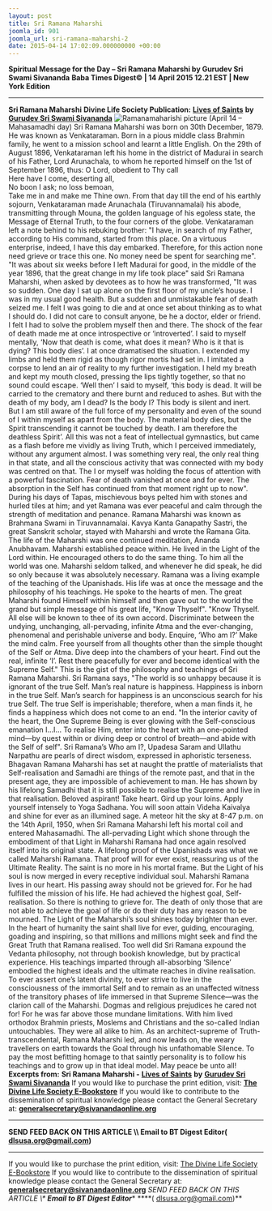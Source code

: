 ```yaml
---
layout: post
title: Sri Ramana Maharshi
joomla_id: 901
joomla_url: sri-ramana-maharshi-2
date: 2015-04-14 17:02:09.000000000 +00:00
---
```

**Spiritual Message for the Day – Sri Ramana Maharshi by Gurudev Sri Swami Sivananda**
**Baba Times Digest© | 14 April 2015 12.21 EST | New York Edition**
* * *
**Sri Ramana Maharshi**
**Divine Life Society Publication:** [**Lives of Saints**](http://www.dlshq.org/saints/ramana.htm) **by** [**Gurudev Sri Swami Sivananda**](http://www.dlshq.org/saints/siva.htm)
 ![Ramanamaharishi picture](images/Ramanamaharishi_picture.png)
(April 14 – Mahasamadhi day)
Sri Ramana Maharshi was born on 30th December, 1879. He was known as Venkataraman. Born in a pious middle class Brahmin family, he went to a mission school and learnt a little English.
On the 29th of August 1896, Venkataraman left his home in the district of Madurai in search of his Father, Lord Arunachala, to whom he reported himself on the 1st of September 1896, thus:
O Lord, obedient to Thy call  
 Here have I come, deserting all,  
 No boon I ask; no loss bemoan,  
 Take me in and make me Thine own.
From that day till the end of his earthly sojourn, Venkataraman made Arunachala (Tiruvannamalai) his abode, transmitting through Mouna, the golden language of his egoless state, the Message of Eternal Truth, to the four corners of the globe.
Venkataraman left a note behind to his rebuking brother: "I have, in search of my Father, according to His command, started from this place. On a virtuous enterprise, indeed, I have this day embarked. Therefore, for this action none need grieve or trace this one. No money need be spent for searching me".
"It was about six weeks before I left Madurai for good, in the middle of the year 1896, that the great change in my life took place" said Sri Ramana Maharshi, when asked by devotees as to how he was transformed, "It was so sudden. One day I sat up alone on the first floor of my uncle’s house. I was in my usual good health. But a sudden and unmistakable fear of death seized me. I felt I was going to die and at once set about thinking as to what I should do. I did not care to consult anyone, be he a doctor, elder or friend. I felt I had to solve the problem myself then and there. The shock of the fear of death made me at once introspective or ‘introverted’. I said to myself mentally, ‘Now that death is come, what does it mean? Who is it that is dying? This body dies’. I at once dramatised the situation. I extended my limbs and held them rigid as though rigor mortis had set in. I imitated a corpse to lend an air of reality to my further investigation. I held my breath and kept my mouth closed, pressing the lips tightly together, so that no sound could escape. ‘Well then’ I said to myself, ‘this body is dead. It will be carried to the crematory and there burnt and reduced to ashes. But with the death of my body, am I dead? Is the body I? This body is silent and inert. But I am still aware of the full force of my personality and even of the sound of I within myself as apart from the body. The material body dies, but the Spirit transcending it cannot be touched by death. I am therefore the deathless Spirit’. All this was not a feat of intellectual gymnastics, but came as a flash before me vividly as living Truth, which I perceived immediately, without any argument almost. I was something very real, the only real thing in that state, and all the conscious activity that was connected with my body was centred on that. The I or myself was holding the focus of attention with a powerful fascination. Fear of death vanished at once and for ever. The absorption in the Self has continued from that moment right up to now".
During his days of Tapas, mischievous boys pelted him with stones and hurled tiles at him; and yet Ramana was ever peaceful and calm through the strength of meditation and penance.
Ramana Maharshi was known as Brahmana Swami in Tiruvannamalai. Kavya Kanta Ganapathy Sastri, the great Sanskrit scholar, stayed with Maharshi and wrote the Ramana Gita.
The life of the Maharshi was one continued meditation, Ananda Anubhavam. Maharshi established peace within. He lived in the Light of the Lord within. He encouraged others to do the same thing. To him all the world was one.
Maharshi seldom talked, and whenever he did speak, he did so only because it was absolutely necessary.
Ramana was a living example of the teaching of the Upanishads. His life was at once the message and the philosophy of his teachings. He spoke to the hearts of men.
The great Maharshi found Himself within himself and then gave out to the world the grand but simple message of his great life, "Know Thyself".
"Know Thyself. All else will be known to thee of its own accord. Discriminate between the undying, unchanging, all-pervading, infinite Atma and the ever-changing, phenomenal and perishable universe and body. Enquire, ‘Who am I?’ Make the mind calm. Free yourself from all thoughts other than the simple thought of the Self or Atma. Dive deep into the chambers of your heart. Find out the real, infinite ‘I’. Rest there peacefully for ever and become identical with the Supreme Self." This is the gist of the philosophy and teachings of Sri Ramana Maharshi.
Sri Ramana says, "The world is so unhappy because it is ignorant of the true Self. Man’s real nature is happiness. Happiness is inborn in the true Self. Man’s search for happiness is an unconscious search for his true Self. The true Self is imperishable; therefore, when a man finds it, he finds a happiness which does not come to an end.
"In the interior cavity of the heart, the One Supreme Being is ever glowing with the Self-conscious emanation I...I... To realise Him, enter into the heart with an one-pointed mind—by quest within or diving deep or control of breath—and abide with the Self of self".
Sri Ramana’s Who am I?, Upadesa Saram and Ullathu Narpathu are pearls of direct wisdom, expressed in aphoristic terseness.
Bhagavan Ramana Maharshi has set at naught the prattle of materialists that Self-realisation and Samadhi are things of the remote past, and that in the present age, they are impossible of achievement to man. He has shown by his lifelong Samadhi that it is still possible to realise the Supreme and live in that realisation.
Beloved aspirant! Take heart. Gird up your loins. Apply yourself intensely to Yoga Sadhana. You will soon attain Videha Kaivalya and shine for ever as an illumined sage.
A meteor hit the sky at 8-47 p.m. on the 14th April, 1950, when Sri Ramana Maharshi left his mortal coil and entered Mahasamadhi.
The all-pervading Light which shone through the embodiment of that Light in Maharshi Ramana had once again resolved itself into its original state. A lifelong proof of the Upanishads was what we called Maharshi Ramana. That proof will for ever exist, reassuring us of the Ultimate Reality.
The saint is no more in his mortal frame. But the Light of his soul is now merged in every receptive individual soul. Maharshi Ramana lives in our heart. His passing away should not be grieved for. For he had fulfilled the mission of his life. He had achieved the highest goal, Self-realisation. So there is nothing to grieve for. The death of only those that are not able to achieve the goal of life or do their duty has any reason to be mourned. The Light of the Maharshi’s soul shines today brighter than ever.
In the heart of humanity the saint shall live for ever, guiding, encouraging, goading and inspiring, so that millions and millions might seek and find the Great Truth that Ramana realised.
Too well did Sri Ramana expound the Vedanta philosophy, not through bookish knowledge, but by practical experience. His teachings imparted through all-absorbing ‘Silence’ embodied the highest ideals and the ultimate reaches in divine realisation. To ever assert one’s latent divinity, to ever strive to live in the consciousness of the immortal Self and to remain as an unaffected witness of the transitory phases of life immersed in that Supreme Silence—was the clarion call of the Maharshi. Dogmas and religious prejudices he cared not for! For he was far above those mundane limitations. With him lived orthodox Brahmin priests, Moslems and Christians and the so-called Indian untouchables. They were all alike to him.
As an architect-supreme of Truth-transcendental, Ramana Maharshi led, and now leads on, the weary travellers on earth towards the Goal through his unfathomable Silence.
To pay the most befitting homage to that saintly personality is to follow his teachings and to grow up in that ideal model.
May peace be unto all!
**Excerpts from:**  **Sri Ramana Maharshi -** [**Lives of Saints**](http://www.dlshq.org/saints/ramana.htm) **by** [**Gurudev Sri Swami Sivananda**](http://www.dlshq.org/saints/siva.htm)
If you would like to purchase the print edition, visit: **[The Divine Life Society E-Bookstore](http://www.dlshq.org/download/download.htm)**
If you would like to contribute to the dissemination of spiritual knowledge please contact the General Secretary at: [](mailto:%20%3Cscript%20type=%27text/javascript%27%3E%20%3C%21--%20var%20prefix%20=%20%27ma%27%20+%20%27il%27%20+%20%27to%27;%20var%20path%20=%20%27hr%27%20+%20%27ef%27%20+%20%27=%27;%20var%20addy57016%20=%20%27generalsecretary%27%20+%20%27@%27;%20addy57016%20=%20addy57016%20+%20%27sivanandaonline%27%20+%20%27.%27%20+%20%27org%27;%20document.write%28%27%3Ca%20%27%20+%20path%20+%20%27%5C%27%27%20+%20prefix%20+%20%27:%27%20+%20addy57016%20+%20%27%5C%27%3E%27%29;%20document.write%28addy57016%29;%20document.write%28%27%3C%5C/a%3E%27%29;%20//--%3E%5Cn%20%3C/script%3E%3Cscript%20type=%27text/javascript%27%3E%20%3C%21--%20document.write%28%27%3Cspan%20style=%5C%27display:%20none;%5C%27%3E%27%29;%20//--%3E%20%3C/script%3EThis%20email%20address%20is%20being%20protected%20from%20spambots.%20You%20need%20JavaScript%20enabled%20to%20view%20it.%20%3Cscript%20type=%27text/javascript%27%3E%20%3C%21--%20document.write%28%27%3C/%27%29;%20document.write%28%27span%3E%27%29;%20//--%3E%20%3C/script%3E?subject=Contribution%20to%20Dissemination%20of%20Spiritual%20Knowledge) **generalsecretary@sivanandaonline.org**
****
**SEND FEED BACK ON THIS ARTICLE \\\ Email to BT Digest Editor[](mailto:%20%3Cscript%20type=%27text/javascript%27%3E%20%3C%21--%20var%20prefix%20=%20%27ma%27%20+%20%27il%27%20+%20%27to%27;%20var%20path%20=%20%27hr%27%20+%20%27ef%27%20+%20%27=%27;%20var%20addy72654%20=%20%27dlsusa.org%27%20+%20%27@%27;%20addy72654%20=%20addy72654%20+%20%27gmail%27%20+%20%27.%27%20+%20%27com%27;%20document.write%28%27%3Ca%20%27%20+%20path%20+%20%27%5C%27%27%20+%20prefix%20+%20%27:%27%20+%20addy72654%20+%20%27%5C%27%3E%27%29;%20document.write%28addy72654%29;%20document.write%28%27%3C%5C/a%3E%27%29;%20//--%3E%5Cn%20%3C/script%3E%3Cscript%20type=%27text/javascript%27%3E%20%3C%21--%20document.write%28%27%3Cspan%20style=%5C%27display:%20none;%5C%27%3E%27%29;%20//--%3E%20%3C/script%3EThis%20email%20address%20is%20being%20protected%20from%20spambots.%20You%20need%20JavaScript%20enabled%20to%20view%20it.%20%3Cscript%20type=%27text/javascript%27%3E%20%3C%21--%20document.write%28%27%3C/%27%29;%20document.write%28%27span%3E%27%29;%20//--%3E%20%3C/script%3E?subject=DLS%20Posts)( [dlsusa.org@gmail.com](mailto:dlsusa.org@gmail.com))**
* * *
  
If you would like to purchase the print edition, visit: [The Divine Life Society E-Bookstore](http://www.dlshq.org/download/download.htm)
If you would like to contribute to the dissemination of spiritual knowledge please contact the General Secretary at: **[generalsecretary@sivanandaonline.org](mailto:generalsecretary@sivanandaonline.org)**
**SEND FEED BACK ON THIS ARTICLE \\\**  **Email to BT Digest Editor**** [](mailto:%20%3Cscript%20type=%27text/javascript%27%3E%20%3C%21--%20var%20prefix%20=%20%27ma%27%20+%20%27il%27%20+%20%27to%27;%20var%20path%20=%20%27hr%27%20+%20%27ef%27%20+%20%27=%27;%20var%20addy72654%20=%20%27dlsusa.org%27%20+%20%27@%27;%20addy72654%20=%20addy72654%20+%20%27gmail%27%20+%20%27.%27%20+%20%27com%27;%20document.write%28%27%3Ca%20%27%20+%20path%20+%20%27%5C%27%27%20+%20prefix%20+%20%27:%27%20+%20addy72654%20+%20%27%5C%27%3E%27%29;%20document.write%28addy72654%29;%20document.write%28%27%3C%5C/a%3E%27%29;%20//--%3E%5Cn%20%3C/script%3E%3Cscript%20type=%27text/javascript%27%3E%20%3C%21--%20document.write%28%27%3Cspan%20style=%5C%27display:%20none;%5C%27%3E%27%29;%20//--%3E%20%3C/script%3EThis%20email%20address%20is%20being%20protected%20from%20spambots.%20You%20need%20JavaScript%20enabled%20to%20view%20it.%20%3Cscript%20type=%27text/javascript%27%3E%20%3C%21--%20document.write%28%27%3C/%27%29;%20document.write%28%27span%3E%27%29;%20//--%3E%20%3C/script%3E?subject=DLS%20Posts)****( [dlsusa.org@gmail.com](mailto:dlsusa.org@gmail.com))**  
